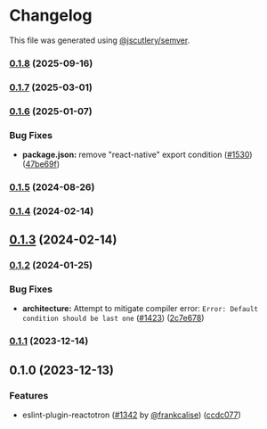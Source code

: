 # Changelog

This file was generated using [@jscutlery/semver](https://github.com/jscutlery/semver).

### [0.1.8](https://github.com/infinitered/reactotron/compare/eslint-plugin-reactotron@0.1.7...eslint-plugin-reactotron@0.1.8) (2025-09-16)

### [0.1.7](https://github.com/infinitered/reactotron/compare/eslint-plugin-reactotron@0.1.6...eslint-plugin-reactotron@0.1.7) (2025-03-01)

### [0.1.6](https://github.com/infinitered/reactotron/compare/eslint-plugin-reactotron@0.1.5...eslint-plugin-reactotron@0.1.6) (2025-01-07)


### Bug Fixes

* **package.json:** remove "react-native" export condition ([#1530](https://github.com/infinitered/reactotron/issues/1530)) ([47be69f](https://github.com/infinitered/reactotron/commit/47be69fae1e410a22907893a69474857a3e5a854))

### [0.1.5](https://github.com/infinitered/reactotron/compare/eslint-plugin-reactotron@0.1.4...eslint-plugin-reactotron@0.1.5) (2024-08-26)

### [0.1.4](https://github.com/infinitered/reactotron/compare/eslint-plugin-reactotron@0.1.3...eslint-plugin-reactotron@0.1.4) (2024-02-14)

## [0.1.3](https://github.com/infinitered/reactotron/compare/eslint-plugin-reactotron@0.1.2...eslint-plugin-reactotron@0.1.3) (2024-02-14)

### [0.1.2](https://github.com/infinitered/reactotron/compare/eslint-plugin-reactotron@0.1.1...eslint-plugin-reactotron@0.1.2) (2024-01-25)


### Bug Fixes

* **architecture:** Attempt to mitigate compiler error: `Error: Default condition should be last one` ([#1423](https://github.com/infinitered/reactotron/issues/1423)) ([2c7e678](https://github.com/infinitered/reactotron/commit/2c7e678e5afaea79cd01f4ab6e90bd67339fc80a))

### [0.1.1](https://github.com/infinitered/reactotron/compare/eslint-plugin-reactotron@0.1.0...eslint-plugin-reactotron@0.1.1) (2023-12-14)

## 0.1.0 (2023-12-13)


### Features

* eslint-plugin-reactotron ([#1342](https://github.com/infinitered/reactotron/issues/1342) by [@frankcalise](https://github.com/frankcalise)) ([ccdc077](https://github.com/infinitered/reactotron/commit/ccdc077af9c43a6bd76ebde90051b97c592d7a1a))
